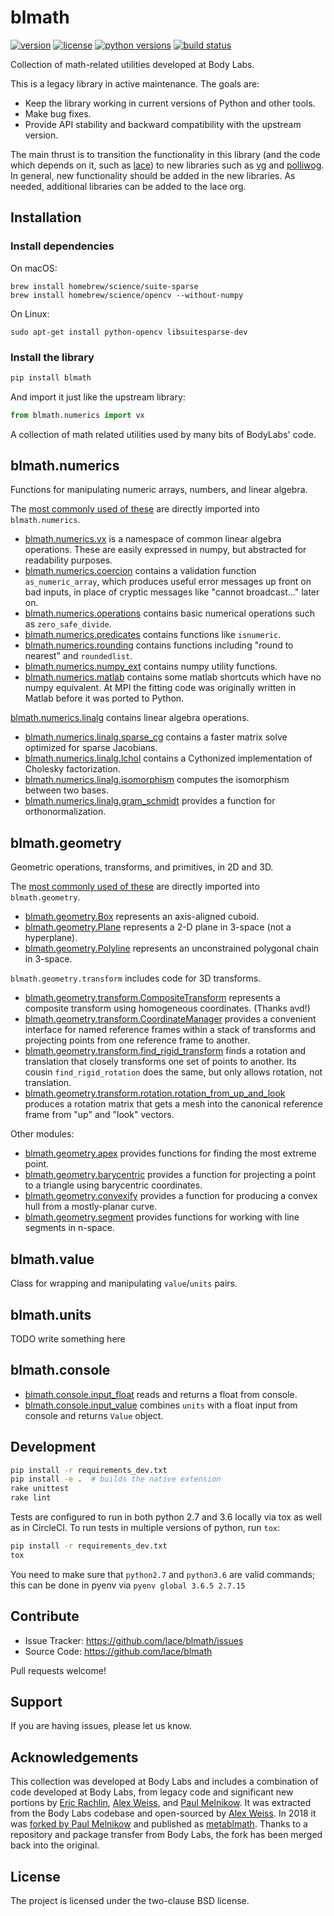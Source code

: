 blmath
======

[![version](https://img.shields.io/pypi/v/blmath?style=flat-square)][pypi]
[![license](https://img.shields.io/pypi/l/blmath?style=flat-square)][pypi]
[![python versions](https://img.shields.io/pypi/pyversions/blmath?style=flat-square)][pypi]
[![build status](https://img.shields.io/circleci/project/github/lace/blmath/master.svg?style=flat-square)][circle]

Collection of math-related utilities developed at Body Labs.

This is a legacy library in active maintenance. The goals are:

- Keep the library working in current versions of Python and other tools.
- Make bug fixes.
- Provide API stability and backward compatibility with the upstream version.

The main thrust is to transition the functionality in this library (and the
code which depends on it, such as [lace][]) to new libraries such as [vg][] and
[polliwog][]. In general, new functionality should be added in the new
libraries. As needed, additional libraries can be added to the lace org.

[circle]: https://circleci.com/gh/lace/blmath
[pypi]: https://pypi.org/project/blmath/
[lace]: https://github.com/lace/lace
[vg]: https://github.com/lace/vg
[polliwog]: https://github.com/lace/polliwog


Installation
------------

### Install dependencies

On macOS:

    brew install homebrew/science/suite-sparse
    brew install homebrew/science/opencv --without-numpy

On Linux:

    sudo apt-get install python-opencv libsuitesparse-dev

### Install the library

```sh
pip install blmath
```

And import it just like the upstream library:

```py
from blmath.numerics import vx
```

A collection of math related utilities used by many bits of BodyLabs' code.


blmath.numerics
---------------

Functions for manipulating numeric arrays, numbers, and linear algebra.

The [most commonly used of these](__init__.py) are directly imported into
`blmath.numerics`.

- [blmath.numerics.vx](vector_shortcuts.py) is a namespace of common linear
  algebra operations. These are easily expressed in numpy, but abstracted for
  readability purposes.
- [blmath.numerics.coercion](coercion.py) contains a validation function
  `as_numeric_array`, which produces useful error messages up front on bad
  inputs, in place of cryptic messages like "cannot broadcast..." later on.
- [blmath.numerics.operations](operations.py) contains basic numerical
  operations such as `zero_safe_divide`.
- [blmath.numerics.predicates](predicates.py) contains functions like
  `isnumeric`.
- [blmath.numerics.rounding](rounding.py) contains functions including
  "round to nearest" and `roundedlist`.
- [blmath.numerics.numpy_ext](numpy_ext.py) contains numpy utility
  functions.
- [blmath.numerics.matlab](matlab.py) contains some matlab shortcuts which
  have no numpy equivalent. At MPI the fitting code was originally written in
  Matlab before it was ported to Python.

[blmath.numerics.linalg](linalg) contains linear algebra operations.

- [blmath.numerics.linalg.sparse_cg](linalg/sparse_cg.py) contains a faster
  matrix solve optimized for sparse Jacobians.
- [blmath.numerics.linalg.lchol](linalg/lchol.py) contains a Cythonized
  implementation of Cholesky factorization.
- [blmath.numerics.linalg.isomorphism](linalg/isomorphism.py) computes the
  isomorphism between two bases.
- [blmath.numerics.linalg.gram_schmidt](linalg/gram_schmidt.py) provides a
  function for orthonormalization.

blmath.geometry
---------------

Geometric operations, transforms, and primitives, in 2D and 3D.

The [most commonly used of these](__init__.py) are directly imported into
`blmath.geometry`.

- [blmath.geometry.Box](primitives/box.py) represents an axis-aligned
  cuboid.
- [blmath.geometry.Plane](primitives/plane.py) represents a 2-D plane in
  3-space (not a hyperplane).
- [blmath.geometry.Polyline](primitives/polyline.py) represents an
  unconstrained polygonal chain in 3-space.

`blmath.geometry.transform` includes code for 3D transforms.

- [blmath.geometry.transform.CompositeTransform](transform/composite.py)
  represents a composite transform using homogeneous coordinates. (Thanks avd!)
- [blmath.geometry.transform.CoordinateManager](transform/coordinate_manager.py)
  provides a convenient interface for named reference frames within a stack of
  transforms and projecting points from one reference frame to another.
- [blmath.geometry.transform.find_rigid_transform](transform/rigid_transform.py)
  finds a rotation and translation that closely transforms one set of points to
  another. Its cousin `find_rigid_rotation` does the same, but only allows
  rotation, not translation.
- [blmath.geometry.transform.rotation.rotation_from_up_and_look](transform/rotation.py)
  produces a rotation matrix that gets a mesh into the canonical reference frame
  from "up" and "look" vectors.

Other modules:

- [blmath.geometry.apex](apex.py) provides functions for finding the most
  extreme point.
- [blmath.geometry.barycentric](barycentric.py) provides a function for
  projecting a point to a triangle using barycentric coordinates.
- [blmath.geometry.convexify](convexify.py) provides a function for
  producing a convex hull from a mostly-planar curve.
- [blmath.geometry.segment](segment.py) provides functions for working with
  line segments in n-space.

blmath.value
------------
Class for wrapping and manipulating `value`/`units` pairs.

blmath.units
------------
TODO write something here

blmath.console
------------
- [blmath.console.input_float](console.py) reads and returns a float from console.
- [blmath.console.input_value](console.py) combines `units` with a float input from console
  and returns `Value` object.



Development
-----------

```sh
pip install -r requirements_dev.txt
pip install -e .  # builds the native extension
rake unittest
rake lint
```

Tests are configured to run in both python 2.7 and 3.6 locally via tox as well as in CircleCI.
To run tests in multiple versions of python, run `tox`:

```sh
pip install -r requirements_dev.txt
tox
```

You need to make sure that `python2.7` and `python3.6` are valid commands; this can be done in pyenv via `pyenv global 3.6.5 2.7.15`

Contribute
----------

- Issue Tracker: https://github.com/lace/blmath/issues
- Source Code: https://github.com/lace/blmath

Pull requests welcome!


Support
-------

If you are having issues, please let us know.


Acknowledgements
----------------

This collection was developed at Body Labs and includes a combination of code
developed at Body Labs, from legacy code and significant new portions by
[Eric Rachlin][], [Alex Weiss][], and [Paul Melnikow][]. It was extracted
from the Body Labs codebase and open-sourced by [Alex Weiss][]. In 2018 it was
[forked by Paul Melnikow][fork] and published as [metablmath][]. Thanks to a
repository and package transfer from Body Labs, the fork has been merged back
into the original.


[eric rachlin]: https://github.com/eerac
[alex weiss]: https://github.com/algrs
[paul melnikow]: https://github.com/paulmelnikow
[fork]: https://github.com/metabolize/blmath
[metablmath]: https://pypi.org/project/metablmath/


License
-------

The project is licensed under the two-clause BSD license.
